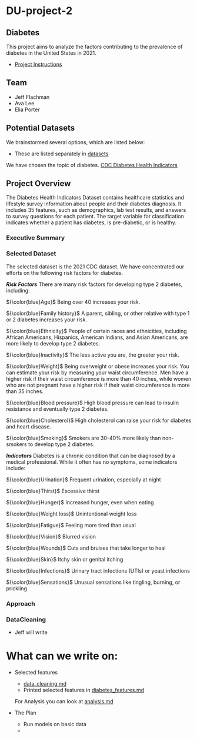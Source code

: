 # DU-project-2
## Diabetes

This project aims to analyze the factors contributing to the prevalence of diabetes in the United States in 2021.

- [Project Instructions](project-2-overview.md)

## Team
 
 - Jeff Flachman
 - Ava Lee
 - Elia Porter


 ## Potential Datasets

We brainstormed several options, which are listed below:

- These are listed separately in [datasets](data_sets.md)
  
We have chosen the topic of diabetes.
[CDC Diabetes Health Indicators](https://archive.ics.uci.edu/dataset/891/cdc+diabetes+health+indicators)


## Project Overview

The Diabetes Health Indicators Dataset contains healthcare statistics and lifestyle survey information about people and their diabetes diagnosis. It includes 35 features, such as demographics, lab test results, and answers to survey questions for each patient. The target variable for classification indicates whether a patient has diabetes, is pre-diabetic, or is healthy.
### Executive Summary


### Selected Dataset

The selected dataset is the 2021 CDC dataset.
We have concentrated our efforts on the following risk factors for diabetes.

***Risk Factors*** 
 There are many risk factors for developing type 2 diabetes, including:

${\color{blue}Age}$ Being over 40 increases your risk.    

${\color{blue}Family history}$ A parent, sibling, or other relative with type 1 or 2 diabetes increases your risk.

${\color{blue}Ethnicity}$ People of certain races and ethnicities, including African Americans, Hispanics, American Indians, and Asian Americans, are more likely to develop type 2 diabetes.

${\color{blue}Inactivity}$ The less active you are, the greater your risk.

${\color{blue}Weight}$ Being overweight or obese increases your risk. You can estimate your risk by measuring your waist circumference. Men have a higher risk if their waist circumference is more than 40 inches, while women who are not pregnant have a higher risk if their waist circumference is more than 35 inches.

${\color{blue}Blood pressure}$ High blood pressure can lead to insulin resistance and eventually type 2 diabetes.

${\color{blue}Cholesterol}$ High cholesterol can raise your risk for diabetes and heart disease.

${\color{blue}Smoking}$ Smokers are 30-40% more likely than non-smokers to develop type 2 diabetes.

***Indicators***
Diabetes is a chronic condition that can be diagnosed by a medical professional. While it often has no symptoms, some indicators include:

${\color{blue}Urination}$ Frequent urination, especially at night

${\color{blue}Thirst}$ Excessive thirst

${\color{blue}Hunger}$ Increased hunger, even when eating

${\color{blue}Weight loss}$ Unintentional weight loss

${\color{blue}Fatigue}$ Feeling more tired than usual

${\color{blue}Vision}$ Blurred vision

${\color{blue}Wounds}$ Cuts and bruises that take longer to heal

${\color{blue}Skin}$ Itchy skin or genital itching

${\color{blue}Infections}$ Urinary tract infections (UTIs) or yeast infections

${\color{blue}Sensations}$ Unusual sensations like tingling, burning, or prickling
### Approach

### DataCleaning 

- Jeff will write



# What can we write on:

- Selected features
    - [data_cleaning.md](data_cleaning.md)
    - Printed selected features in [diabetes_features.md](diabetes_features.md)

    For Analysis you can look at [analysis.md](analysis.md)



- The Plan
    - Run models on basic data
    - 
